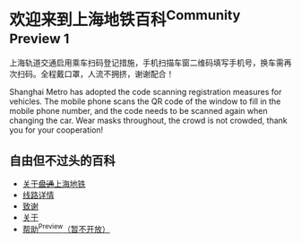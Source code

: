 # 欢迎来到上海地铁百科<sup>Community Preview 1</sup>

上海轨道交通启用乘车扫码登记措施，手机扫描车窗二维码填写手机号，换车需再次扫码。全程戴口罩，人流不拥挤，谢谢配合！

Shanghai Metro has adopted the code scanning registration measures for vehicles. The mobile phone scans the QR code of the window to fill in the mobile phone number, and the code needs to be scanned again when changing the car. Wear masks throughout, the crowd is not crowded, thank you for your cooperation!

## 自由但不过头的百科

- [关于~~盘通~~上海地铁](shanghaimetro.md)
- [线路详情](line.md)
- [致谢](thanks.md)
- [关于](about.md)
- [帮助<sup>Preview</sup>（暂不开放）](https://STwiki-021.github.io/help)

